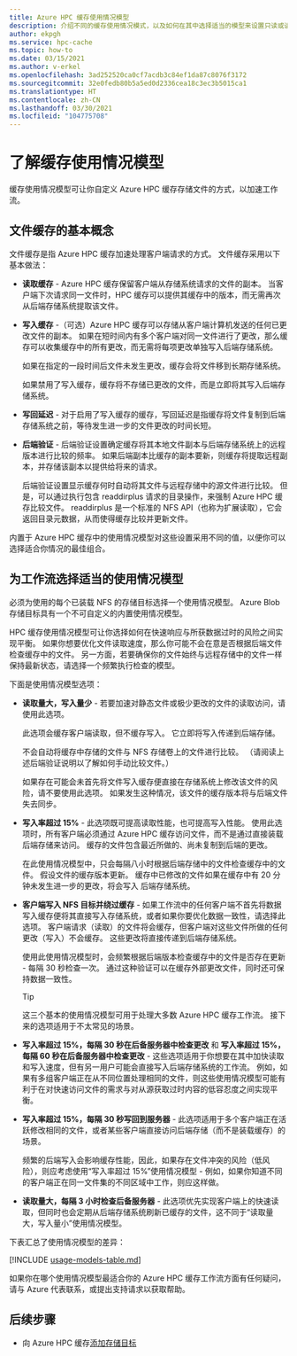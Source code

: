 ```yaml
---
title: Azure HPC 缓存使用情况模型
description: 介绍不同的缓存使用情况模式，以及如何在其中选择适当的模型来设置只读或读/写缓存并控制其他缓存设置
author: ekpgh
ms.service: hpc-cache
ms.topic: how-to
ms.date: 03/15/2021
ms.author: v-erkel
ms.openlocfilehash: 3ad252520ca0cf7acdb3c84ef1da87c8076f3172
ms.sourcegitcommit: 32e0fedb80b5a5ed0d2336cea18c3ec3b5015ca1
ms.translationtype: HT
ms.contentlocale: zh-CN
ms.lasthandoff: 03/30/2021
ms.locfileid: "104775708"
---
```

# <a name="understand-cache-usage-models"></a>了解缓存使用情况模型

缓存使用情况模型可让你自定义 Azure HPC 缓存存储文件的方式，以加速工作流。

## <a name="basic-file-caching-concepts"></a>文件缓存的基本概念

文件缓存是指 Azure HPC 缓存加速处理客户端请求的方式。 文件缓存采用以下基本做法：

* **读取缓存** - Azure HPC 缓存保留客户端从存储系统请求的文件的副本。 当客户端下次请求同一文件时，HPC 缓存可以提供其缓存中的版本，而无需再次从后端存储系统提取该文件。

* **写入缓存** -（可选）Azure HPC 缓存可以存储从客户端计算机发送的任何已更改文件的副本。 如果在短时间内有多个客户端对同一文件进行了更改，那么缓存可以收集缓存中的所有更改，而无需将每项更改单独写入后端存储系统。

  如果在指定的一段时间后文件未发生更改，缓存会将文件移到长期存储系统。

  如果禁用了写入缓存，缓存将不存储已更改的文件，而是立即将其写入后端存储系统。

* **写回延迟** - 对于启用了写入缓存的缓存，写回延迟是指缓存将文件复制到后端存储系统之前，等待发生进一步的文件更改的时间长短。

* **后端验证** - 后端验证设置确定缓存将其本地文件副本与后端存储系统上的远程版本进行比较的频率。 如果后端副本比缓存的副本要新，则缓存将提取远程副本，并存储该副本以提供给将来的请求。

  后端验证设置显示缓存何时自动将其文件与远程存储中的源文件进行比较。 但是，可以通过执行包含 readdirplus 请求的目录操作，来强制 Azure HPC 缓存比较文件。 readdirplus 是一个标准的 NFS API（也称为扩展读取），它会返回目录元数据，从而使得缓存比较并更新文件。

内置于 Azure HPC 缓存中的使用情况模型对这些设置采用不同的值，以便你可以选择适合你情况的最佳组合。

## <a name="choose-the-right-usage-model-for-your-workflow"></a>为工作流选择适当的使用情况模型

必须为使用的每个已装载 NFS 的存储目标选择一个使用情况模型。 Azure Blob 存储目标具有一个不可自定义的内置使用情况模型。

HPC 缓存使用情况模型可让你选择如何在快速响应与所获数据过时的风险之间实现平衡。 如果你想要优化文件读取速度，那么你可能不会在意是否根据后端文件检查缓存中的文件。 另一方面，若要确保你的文件始终与远程存储中的文件一样保持最新状态，请选择一个频繁执行检查的模型。

下面是使用情况模型选项：

* **读取量大，写入量少** - 若要加速对静态文件或极少更改的文件的读取访问，请使用此选项。

  此选项会缓存客户端读取，但不缓存写入。 它立即将写入传递到后端存储。
  
  不会自动将缓存中存储的文件与 NFS 存储卷上的文件进行比较。 （请阅读上述后端验证说明以了解如何手动比较文件。）

  如果存在可能会未首先将文件写入缓存便直接在存储系统上修改该文件的风险，请不要使用此选项。 如果发生这种情况，该文件的缓存版本将与后端文件失去同步。

* **写入率超过 15%** - 此选项既可提高读取性能，也可提高写入性能。 使用此选项时，所有客户端必须通过 Azure HPC 缓存访问文件，而不是通过直接装载后端存储来访问。 缓存的文件包含最近所做的、尚未复制到后端的更改。

  在此使用情况模型中，只会每隔八小时根据后端存储中的文件检查缓存中的文件。 假设文件的缓存版本更新。 缓存中已修改的文件如果在缓存中有 20 分钟未发生进一步的更改，将会写入<!-- an hour --> 后端存储系统。

* **客户端写入 NFS 目标并绕过缓存** - 如果工作流中的任何客户端不首先将数据写入缓存便将其直接写入存储系统，或者如果你要优化数据一致性，请选择此选项。 客户端请求（读取）的文件将会缓存，但客户端对这些文件所做的任何更改（写入）不会缓存。 这些更改将直接传递到后端存储系统。

  使用此使用情况模型时，会频繁根据后端版本检查缓存中的文件是否存在更新 - 每隔 30 秒检查一次。 通过这种验证可以在缓存外部更改文件，同时还可保持数据一致性。

  > [!TIP]
  > 这三个基本的使用情况模型可用于处理大多数 Azure HPC 缓存工作流。 接下来的选项适用于不太常见的场景。

* **写入率超过 15%，每隔 30 秒在后备服务器中检查更改** 和 **写入率超过 15%，每隔 60 秒在后备服务器中检查更改** - 这些选项适用于你想要在其中加快读取和写入速度，但有另一用户可能会直接写入后端存储系统的工作流。 例如，如果有多组客户端正在从不同位置处理相同的文件，则这些使用情况模型可能有利于在对快速访问文件的需求与对从源获取过时内容的低容忍度之间实现平衡。

* **写入率超过 15%，每隔 30 秒写回到服务器** - 此选项适用于多个客户端正在活跃修改相同的文件，或者某些客户端直接访问后端存储（而不是装载缓存）的场景。

  频繁的后端写入会影响缓存性能，因此，如果存在文件冲突的风险（低风险），则应考虑使用“写入率超过 15%”使用情况模型 - 例如，如果你知道不同的客户端正在同一文件集的不同区域中工作，则应这样做。

* **读取量大，每隔 3 小时检查后备服务器** - 此选项优先实现客户端上的快速读取，但同时也会定期从后端存储系统刷新已缓存的文件，这不同于“读取量大，写入量小”使用情况模型。

下表汇总了使用情况模型的差异：

[!INCLUDE [usage-models-table.md](includes/usage-models-table.md)]

如果你在哪个使用情况模型最适合你的 Azure HPC 缓存工作流方面有任何疑问，请与 Azure 代表联系，或提出支持请求以获取帮助。

## <a name="next-steps"></a>后续步骤

* 向 Azure HPC 缓存[添加存储目标](hpc-cache-add-storage.md)
